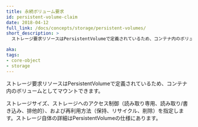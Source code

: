 ```yaml
---
title: 永続ボリューム要求
id: persistent-volume-claim
date: 2018-04-12
full_link: /docs/concepts/storage/persistent-volumes/
short_description: >
  ストレージ要求リソースはPersistentVolumeで定義されているため、コンテナ内のボリュームとしてマウントできます。

aka: 
tags:
- core-object
- storage
---
```

 ストレージ要求リソースはPersistentVolumeで定義されているため、コンテナ内のボリュームとしてマウントできます。

<!--more--> 

ストレージサイズ、ストレージへのアクセス制御（読み取り専用、読み取り/書き込み、排他的）、および再利用方法（保持、リサイクル、削除）を指定します。ストレージ自体の詳細はPersistentVolumeの仕様にあります。

